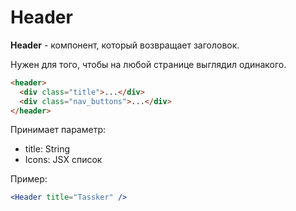 # Header

**Header** - компонент, который возвращает заголовок.

Нужен для того, чтобы на любой странице выглядил одинакого.

```html
<header>
  <div class="title">...</div>
  <div class="nav_buttons">...</div>
</header>
```

Принимает параметр:

- title: String
- Icons: JSX список

Пример:

```jsx
<Header title="Tassker" />
```
